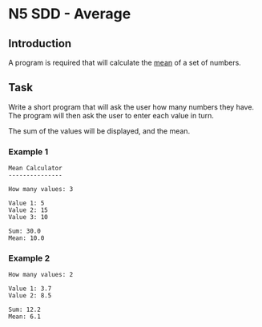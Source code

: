 # N5 SDD - Average

## Introduction

A program is required that will calculate the [mean](https://www.mathsisfun.com/mean.html "Maths help") of a set of numbers.

## Task

Write a short program that will ask the user how many numbers they have.  The program will then ask the user to enter each value in turn.

The sum of the values will be displayed, and the mean.

### Example 1

```
Mean Calculator
---------------

How many values: 3

Value 1: 5
Value 2: 15
Value 3: 10

Sum: 30.0
Mean: 10.0
```

### Example 2

```
How many values: 2

Value 1: 3.7
Value 2: 8.5

Sum: 12.2
Mean: 6.1
```
